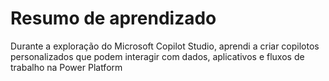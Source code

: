 # Resumo de aprendizado
Durante a exploração do Microsoft Copilot Studio, aprendi a criar copilotos personalizados que podem interagir com dados, aplicativos e fluxos de trabalho na Power Platform
